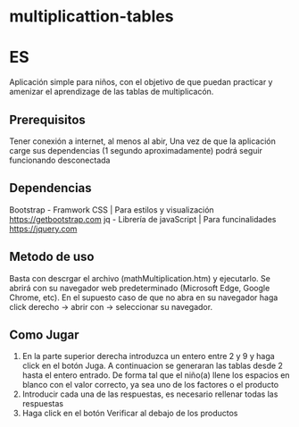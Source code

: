 # multiplicattion-tables
# ES
 Aplicación simple para niños, con el objetivo de que puedan practicar y amenizar el aprendizage de las tablas de multiplicacón.
 ## Prerequisitos
 Tener conexión a internet, al menos al abir, Una vez de que la aplicación carge sus dependencias (1 segundo aproximadamente) podrá
 seguir funcionando desconectada
 ## Dependencias
 Bootstrap - Framwork CSS | Para estilos y visualización https://getbootstrap.com
 jq - Librería de javaScript | Para funcinalidades https://jquery.com 
 ## Metodo de uso
 Basta con descrgar el archivo (mathMultiplication.htm) y ejecutarlo. Se abrirá con su navegador web predeterminado (Microsoft Edge, Google Chrome, etc).
 En el supuesto caso de que no abra en su navegador haga click derecho -> abrir con -> seleccionar su navegador.
 ## Como Jugar
 1. En la parte superior derecha introduzca un entero entre 2 y 9 y haga click en el botón Juga.
  A continuacion se generaran las tablas desde 2 hasta el entero entrado. De forma tal que el niño(a) llene los espacios en blanco con el valor correcto,
  ya sea uno de los factores o el producto
 2. Introducir cada una de las respuestas, es necesario rellenar todas las respuestas
 3. Haga click en el botón Verificar al debajo de los productos
